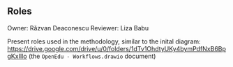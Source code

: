 ## Roles

Owner: Răzvan Deaconescu
Reviewer: Liza Babu

Present roles used in the methodology, similar to the inital diagram: https://drive.google.com/drive/u/0/folders/1dTv1OhdtyUKy4bymPdfNxB6BpgKxIIlo (the `OpenEdu - Workflows.drawio` document)

